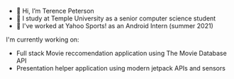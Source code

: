 - 👋 Hi, I’m Terence Peterson
- 🏫 I study at Temple University as a senior computer science student 
- 💼 I've worked at Yahoo Sports! as an Android Intern (summer 2021)

I'm currently working on:
- Full stack Movie reccomendation application using The Movie Database API
- Presentation helper application using modern jetpack APIs and sensors

  

<!---
Terence21/Terence21 is a ✨ special ✨ repository because its `README.md` (this file) appears on your GitHub profile.
You can click the Preview link to take a look at your changes.
--->
